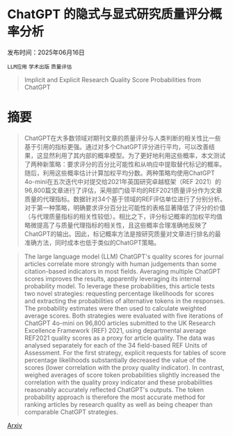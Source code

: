 # ChatGPT 的隐式与显式研究质量评分概率分析

发布时间：2025年06月16日

`LLM应用` `学术出版` `质量评估`

> Implicit and Explicit Research Quality Score Probabilities from ChatGPT

# 摘要

> ChatGPT在大多数领域对期刊文章的质量评分与人类判断的相关性比一些基于引用的指标更强。通过对多个ChatGPT评分进行平均，可以改善结果，这显然利用了其内部的概率模型。为了更好地利用这些概率，本文测试了两种新策略：要求评分的百分比可能性和从响应中提取替代标记的概率。随后，利用这些概率估计计算加权平均分数。两种策略均使用ChatGPT 4o-mini在五次迭代中对提交给2021年英国研究卓越框架（REF 2021）的96,800篇文章进行了评估，采用部门级平均的REF2021质量评分作为文章质量的代理指标。数据针对34个基于领域的REF评估单位进行了分别分析。对于第一种策略，明确要求评分百分比可能性的表格显著降低了评分的价值（与代理质量指标的相关性较低）。相比之下，评分标记概率的加权平均值略微提高了与质量代理指标的相关性，且这些概率合理准确地反映了ChatGPT的输出。因此，标记概率方法是按研究质量对文章进行排名的最准确方法，同时成本也低于类似的ChatGPT策略。

> The large language model (LLM) ChatGPT's quality scores for journal articles correlate more strongly with human judgements than some citation-based indicators in most fields. Averaging multiple ChatGPT scores improves the results, apparently leveraging its internal probability model. To leverage these probabilities, this article tests two novel strategies: requesting percentage likelihoods for scores and extracting the probabilities of alternative tokens in the responses. The probability estimates were then used to calculate weighted average scores. Both strategies were evaluated with five iterations of ChatGPT 4o-mini on 96,800 articles submitted to the UK Research Excellence Framework (REF) 2021, using departmental average REF2021 quality scores as a proxy for article quality. The data was analysed separately for each of the 34 field-based REF Units of Assessment. For the first strategy, explicit requests for tables of score percentage likelihoods substantially decreased the value of the scores (lower correlation with the proxy quality indicator). In contrast, weighed averages of score token probabilities slightly increased the correlation with the quality proxy indicator and these probabilities reasonably accurately reflected ChatGPT's outputs. The token probability approach is therefore the most accurate method for ranking articles by research quality as well as being cheaper than comparable ChatGPT strategies.

[Arxiv](https://arxiv.org/abs/2506.13525)